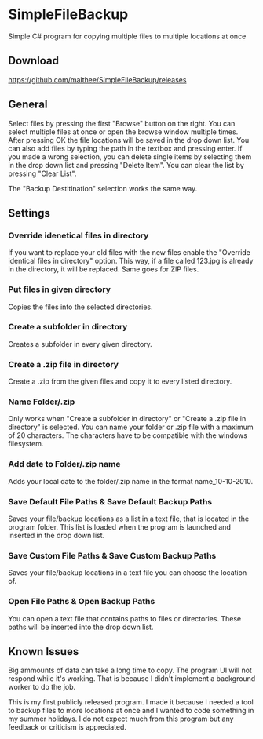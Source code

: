# SimpleFileBackup
Simple C# program for copying multiple files to multiple locations at once

## Download
https://github.com/malthee/SimpleFileBackup/releases

## General
Select files by pressing the first "Browse" button on the right. You can select multiple files at once or open the browse window multiple times. After pressing OK the file locations will be saved in the drop down list. You can also add files by typing the path in the textbox and pressing enter. If you made a wrong selection, you can delete single items by selecting them in the drop down list and pressing "Delete Item". You can clear the list by pressing "Clear List".

The "Backup Destitination" selection works the same way.

## Settings

### Override idenetical files in directory
If you want to replace your old files with the new files enable the "Override identical files in directory" option. This way, if a file called 123.jpg is already in the directory, it will be replaced. Same goes for ZIP files.

### Put files in given directory
Copies the files into the selected directories.

### Create a subfolder in directory
Creates a subfolder in every given directory.

### Create a .zip file in directory
Create a .zip from the given files and copy it to every listed directory.

### Name Folder/.zip
Only works when "Create a subfolder in directory" or "Create a .zip file in directory" is selected.
You can name your folder or .zip file with a maximum of 20 characters. The characters have to be compatible with the windows filesystem.

### Add date to Folder/.zip name
Adds your local date to the folder/.zip name in the format name_10-10-2010.

### Save Default File Paths & Save Default Backup Paths
Saves your file/backup locations as a list in a text file, that is located in the program folder. This list is loaded when the program is launched and inserted in the drop down list.

### Save Custom File Paths & Save Custom Backup Paths
Saves your file/backup locations in a text file you can choose the location of.

### Open File Paths & Open Backup Paths
You can open a text file that contains paths to files or directories. These paths will be inserted into the drop down list.

## Known Issues

Big ammounts of data can take a long time to copy. The program UI will not respond while it's working. That is because I didn't implement a background worker to do the job.



This is my first publicly released program. I made it because I needed a tool to backup files to more locations at once and I wanted to code something in my summer holidays. I do not expect much from this program but any feedback or criticism is appreciated. 

